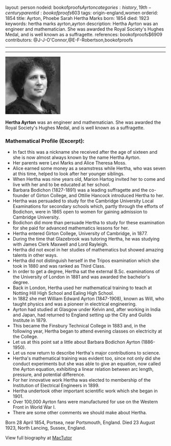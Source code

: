 layout: person
nodeid: bookofproofs$Ayrton
categories: history,19th-century
parentid: bookofproofs$603
tags: origin-england,women
orderid: 1854
title: Ayrton, Phoebe Sarah Hertha Marks
born: 1854
died: 1923
keywords: hertha marks ayrton,ayrton
description: Hertha Ayrton was an engineer and mathematician. She was awarded the Royal Society's Hughes Medal, and is well known as a suffragette.
references: bookofproofs$6909
contributors: @J-J-O'Connor,@E-F-Robertson,bookofproofs

---



---

![Ayrton.jpg](https://github.com/bookofproofs/bookofproofs.github.io/blob/main/_sources/_assets/images/portraits/Ayrton.jpg?raw=true)

**Hertha Ayrton** was an engineer and mathematician. She was awarded the Royal Society's Hughes Medal, and is well known as a suffragette.

### Mathematical Profile (Excerpt):
* In fact this was a nickname she received after the age of sixteen and she is now almost always known by the name Hertha Ayrton.
* Her parents were Levi Marks and Alice Theresa Moss.
* Alice earned some money as a seamstress while Hertha, who was seven at this time, helped to look after her younger siblings.
* When Hertha was nine years old, Marion Hartog invited her to come and live with her and to be educated at her school.
* Barbara Bodichon (1827-1891) was a leading  suffragette and the co-founder of Girton College, and Ottilie Hancock introduced Hertha to her.
* Hertha was persuaded to study for the Cambridge University Local Examinations for secondary schools which, partly through the efforts of Bodichon, were in 1865 open to women for gaining admission to Cambridge University.
* Bodichon did more than persuade Hertha to study for these examination for she paid for advanced mathematics lessons for her.
* Hertha entered Girton College, University of Cambridge, in 1877.
* During the time that Glazebrook was tutoring Hertha, he was studying with James Clerk Maxwell and Lord Rayleigh.
* Hertha did not excel in her studies of mathematics but showed amazing talents in other ways.
* Hertha did not distinguish herself in the Tripos examination which she took in 1880 and was ranked as Third Class.
* In order to get a degree, Hertha sat the external B.Sc. examinations of the University of London in 1881 and was awarded the bachelor's degree.
* Back in London, Hertha used her mathematical training to teach at Notting Hill High School and Ealing High School.
* In 1882 she met William Edward Ayrton (1847-1908), known as Will, who taught physics and was a pioneer in electrical engineering.
* Ayrton had studied at Glasgow under Kelvin and, after working in India and Japan, had returned to England setting up the City and Guilds Institute in 1879.
* This became the Finsbury Technical College in 1883 and, in the following year, Hertha began to attend evening classes on electricity at the College.
* Let us at this point sat a little about Barbara Bodichon Ayrton (1886-1950).
* Let us now return to describe Hertha's major contributions to science.
* Hertha's mathematical training was evident too, since not only did she conduct experiments but she was able to give an equation, now called the Ayrton equation, exhibiting a linear relation between arc length, pressure, and potential difference.
* For her innovative work Hertha was elected to membership of the Institution of Electrical Engineers in 1899.
* Hertha undertook other important scientific work which she began in 1901.
* Over 100,000 Ayrton fans were manufactured for use on the Western Front in World War I.
* There are some other comments we should make about Hertha.

Born 28 April 1854, Portsea, near Portsmouth, England. Died 23 August 1923, North Lancing, Sussex, England.

View full biography at [MacTutor](https://mathshistory.st-andrews.ac.uk/Biographies/Ayrton/)

